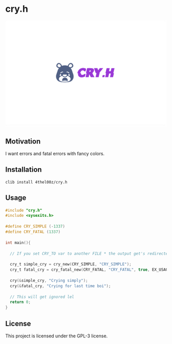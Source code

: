 # cry.h

![cry-h.png](https://raw.githubusercontent.com/4thel00z/logos/master/cry-h.png)

## Motivation

I want errors and fatal errors with fancy colors.

## Installation

```
clib install 4thel00z/cry.h
```

## Usage

```c
#include "cry.h"
#include <sysexits.h>

#define CRY_SIMPLE (-1337)
#define CRY_FATAL (1337)

int main(){

  // If you set CRY_TO var to another FILE * the output get's redirected there

  cry_t simple_cry = cry_new(CRY_SIMPLE, "CRY_SIMPLE");
  cry_t fatal_cry = cry_fatal_new(CRY_FATAL, "CRY_FATAL", true, EX_USAGE);

  cry(&simple_cry, "Crying simply");
  cry(&fatal_cry, "Crying for last time boi");

  // This will get ignored lel
  return 0;
}
```

## License

This project is licensed under the GPL-3 license.
